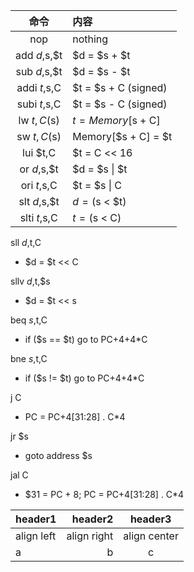 |命令|内容|
|:--:|:--|
|nop|nothing|
|add $d,$s,$t|$d = $s + $t|
|sub $d,$s,$t|$d = $s - $t|
|addi $t,$s,C|$t = $s + C (signed)|
|subi $t,$s,C|$t = $s - C (signed)|
|lw $t,C($s)|$t = Memory[$s + C]|
|sw $t,C($s)|Memory[$s + C] = $t|
|lui $t,C|$t = C << 16|
|or $d,$s,$t|$d = $s \| $t|
|ori $t,$s,C|$t = $s \| C|
|slt $d,$s,$t|$d = ($s < $t)|
|slti $t,$s,C|$t = ($s < C)|

sll $d,$t,C
-  $d = $t << C

sllv $d,$t,$s
-  $d = $t << s

beq $s,$t,C
-  if ($s == $t) go to PC+4+4\*C

bne $s,$t,C
- if ($s != $t) go to PC+4+4\*C

j C
-  PC = PC+4[31:28] . C\*4

jr $s
-  goto address $s

jal C
-  $31 = PC + 8; PC = PC+4[31:28] . C\*4






|header1|header2|header3|
|:--|--:|:--:|
|align left|align right|align center|
|a|b|c|
